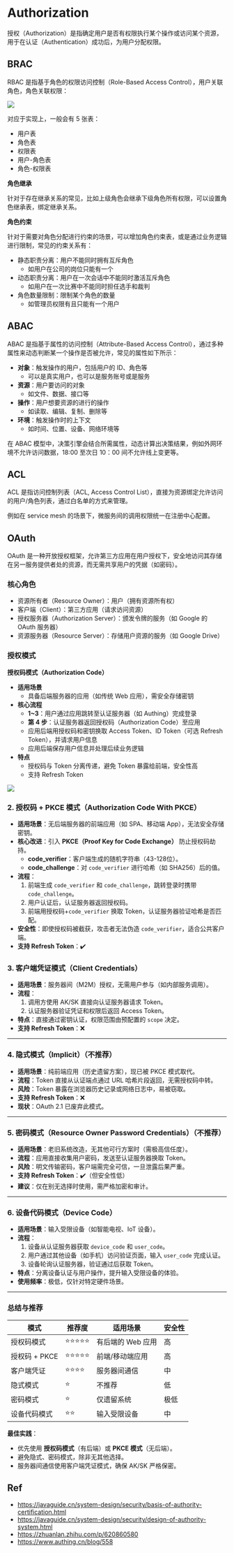 # Authorization

授权（Authorization）是指确定用户是否有权限执行某个操作或访问某个资源，用于在认证（Authentication）成功后，为用户分配权限。

## BRAC

RBAC 是指基于角色的权限访问控制（Role-Based Access Control），用户关联角色，角色关联权限：

![](images/2025-03-23-17-45-15.png)

对应于实现上，一般会有 5 张表：

- 用户表
- 角色表
- 权限表
- 用户-角色表
- 角色-权限表

**角色继承**

针对于存在继承关系的常见，比如上级角色会继承下级角色所有权限，可以设置角色继承表，绑定继承关系。

**角色约束**

针对于需要对角色分配进行约束的场景，可以增加角色约束表，或是通过业务逻辑进行限制，常见的约束关系有：

- 静态职责分离：用户不能同时拥有互斥角色
  - 如用户在公司的岗位只能有一个
- 动态职责分离：用户在一次会话中不能同时激活互斥角色
  - 如用户在一次比赛中不能同时担任选手和裁判
- 角色数量限制：限制某个角色的数量
  - 如管理员权限有且只能有一个用户

## ABAC

ABAC 是指基于属性的访问控制（Attribute-Based Access Control），通过多种属性来动态判断某一个操作是否被允许，常见的属性如下所示：

- **对象**：触发操作的用户，包括用户的 ID、角色等
  - 可以是真实用户，也可以是服务账号或是服务
- **资源**：用户要访问的对象
  - 如文件、数据、接口等
- **操作**：用户想要资源的进行的操作
  - 如读取、编辑、复制、删除等
- **环境**：触发操作时的上下文
  - 如时间、位置、设备、网络环境等

在 ABAC 模型中，决策引擎会结合所需属性，动态计算出决策结果，例如外网环境不允许访问数据，18:00 至次日 10：00 间不允许线上变更等。

## ACL

ACL 是指访问控制列表（ACL, Access Control List），直接为资源绑定允许访问的用户/角色列表，通过白名单的方式来管理。

例如在 service mesh 的场景下，微服务间的调用权限统一在注册中心配置。

## OAuth

OAuth 是一种开放授权框架，允许第三方应用在用户授权下，安全地访问其存储在另一服务提供者处的资源，而无需共享用户的凭据（如密码）。

### 核心角色

- 资源所有者（Resource Owner）：用户（拥有资源所有权）
- 客户端（Client）：第三方应用（请求访问资源）
- 授权服务器（Authorization Server）：颁发令牌的服务（如 Google 的 OAuth 服务器）
- 资源服务器（Resource Server）：存储用户资源的服务（如 Google Drive）

### 授权模式

**授权码模式（Authorization Code）**

- **适用场景**
  - 具备后端服务器的应用（如传统 Web 应用），需安全存储密钥
- **核心流程**
  - **1~3**：用户通过应用跳转至认证服务器（如 Authing）完成登录
  - **第 4 步**：认证服务器返回授权码（Authorization Code）至应用
  - 应用后端用授权码和密钥换取 Access Token、ID Token（可选 Refresh Token），并请求用户信息
  - 应用后端保存用户信息并处理后续业务逻辑
- **特点**
  - 授权码与 Token 分离传递，避免 Token 暴露给前端，安全性高
  - 支持 Refresh Token

![](images/2025-03-25-13-26-56.png)

### **2. 授权码 + PKCE 模式（Authorization Code With PKCE）**
- **适用场景**：无后端服务器的前端应用（如 SPA、移动端 App），无法安全存储密钥。
- **核心改进**：引入 **PKCE（Proof Key for Code Exchange）** 防止授权码劫持。
  - **code_verifier**：客户端生成的随机字符串（43-128位）。
  - **code_challenge**：对 `code_verifier` 进行哈希（如 SHA256）后的值。
- **流程**：
  1. 前端生成 `code_verifier` 和 `code_challenge`，跳转登录时携带 `code_challenge`。
  2. 用户认证后，认证服务器返回授权码。
  3. 前端用授权码+`code_verifier` 换取 Token，认证服务器验证哈希是否匹配。
- **安全性**：即使授权码被截获，攻击者无法伪造 `code_verifier`，适合公共客户端。
- **支持 Refresh Token**：✔️



### **3. 客户端凭证模式（Client Credentials）**
- **适用场景**：服务器间（M2M）授权，无需用户参与（如内部服务调用）。
- **流程**：
  1. 调用方使用 AK/SK 直接向认证服务器请求 Token。
  2. 认证服务器验证凭证和权限后返回 Access Token。
- **特点**：直接通过密钥认证，权限范围由预配置的 `scope` 决定。
- **支持 Refresh Token**：❌

---

### **4. 隐式模式（Implicit）（不推荐）**
- **适用场景**：纯前端应用（历史遗留方案），现已被 PKCE 模式取代。
- **流程**：Token 直接从认证端点通过 URL 哈希片段返回，无需授权码中转。
- **风险**：Token 暴露在浏览器历史记录或网络日志中，易被窃取。
- **支持 Refresh Token**：❌
- **现状**：OAuth 2.1 已废弃此模式。

---

### **5. 密码模式（Resource Owner Password Credentials）（不推荐）**
- **适用场景**：老旧系统改造，无其他可行方案时（需极高信任度）。
- **流程**：应用直接收集用户密码，发送至认证服务器换取 Token。
- **风险**：明文传输密码，客户端需完全可信，一旦泄露后果严重。
- **支持 Refresh Token**：✔️（但安全性低）
- **建议**：仅在别无选择时使用，需严格加密和审计。

---

### **6. 设备代码模式（Device Code）**
- **适用场景**：输入受限设备（如智能电视、IoT 设备）。
- **流程**：
  1. 设备从认证服务器获取 `device_code` 和 `user_code`。
  2. 用户通过其他设备（如手机）访问验证页面，输入 `user_code` 完成认证。
  3. 设备轮询认证服务器，验证通过后获取 Token。
- **特点**：分离设备认证与用户操作，提升输入受限设备的体验。
- **使用频率**：极低，仅针对特定硬件场景。

---

### **总结与推荐**
| **模式**               | **推荐度** | **适用场景**                     | **安全性** |
|-------------------------|------------|----------------------------------|------------|
| 授权码模式              | ⭐️⭐️⭐️⭐️⭐️ | 有后端的 Web 应用                | 高         |
| 授权码 + PKCE           | ⭐️⭐️⭐️⭐️⭐️ | 前端/移动端应用                   | 高         |
| 客户端凭证              | ⭐️⭐️⭐️⭐️   | 服务器间通信                     | 中         |
| 隐式模式                | ⭐️         | 不推荐                           | 低         |
| 密码模式                | ⭐️         | 仅遗留系统                       | 极低       |
| 设备代码模式            | ⭐️⭐️       | 输入受限设备                     | 中         |

**最佳实践**：
- 优先使用 **授权码模式**（有后端）或 **PKCE 模式**（无后端）。
- 避免隐式、密码模式，除非无其他选择。
- 服务器间通信使用客户端凭证模式，确保 AK/SK 严格保密。

## Ref

- <https://javaguide.cn/system-design/security/basis-of-authority-certification.html>
- <https://javaguide.cn/system-design/security/design-of-authority-system.html>
- <https://zhuanlan.zhihu.com/p/620860580>
- <https://www.authing.cn/blog/558>
